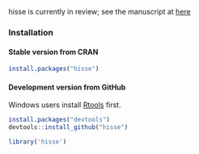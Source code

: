 
hisse is currently in review; see the manuscript at [here](http://biorxiv.org/content/early/2015/06/16/016386)

### Installation

#### Stable version from CRAN


```r
install.packages("hisse")
```

#### Development version from GitHub

Windows users install [Rtools](http://cran.r-project.org/bin/windows/Rtools/) first.


```r
install.packages("devtools")
devtools::install_github("hisse")
```


```r
library('hisse')
```
